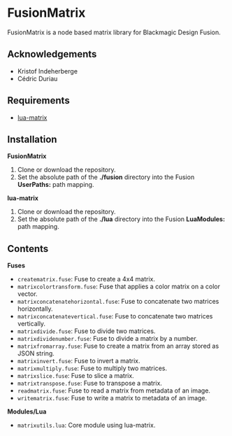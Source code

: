 # FusionMatrix

FusionMatrix is a node based matrix library for Blackmagic Design Fusion.

## Acknowledgements

- Kristof Indeherberge
- Cédric Duriau

## Requirements

- [lua-matrix](https://github.com/davidm/lua-matrix)

## Installation

**FusionMatrix**

1. Clone or download the repository.
2. Set the absolute path of the **./fusion** directory into the Fusion
   **UserPaths:** path mapping.

**lua-matrix**

1. Clone or download the repository.
2. Set the absolute path of the **./lua** directory into the Fusion
   **LuaModules:** path mapping.

## Contents

**Fuses**

- `creatematrix.fuse`: Fuse to create a 4x4 matrix.
- `matrixcolortransform.fuse`: Fuse that applies a color matrix on a color vector.
- `matrixconcatenatehorizontal.fuse`: Fuse to concatenate two matrices horizontally.
- `matrixconcatenatevertical.fuse`: Fuse to concatenate two matrices vertically.
- `matrixdivide.fuse`: Fuse to divide two matrices.
- `matrixdividenumber.fuse`: Fuse to divide a matrix by a number.
- `matrixfromarray.fuse`: Fuse to create a matrix from an array stored as JSON string.
- `matrixinvert.fuse`: Fuse to invert a matrix.
- `matrixmultiply.fuse`: Fuse to multiply two matrices.
- `matrixslice.fuse`: Fuse to slice a matrix.
- `matrixtranspose.fuse`: Fuse to transpose a matrix.
- `readmatrix.fuse`: Fuse to read a matrix from metadata of an image.
- `writematrix.fuse`: Fuse to write a matrix to metadata of an image.

**Modules/Lua**

- `matrixutils.lua`: Core module using lua-matrix.
